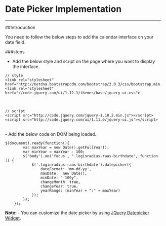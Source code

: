 Date Picker Implementation
=====

------


##Introduction

You need to follow the below steps to add the calendar interface on your date field.

###steps

- Add the below style and script on the page where you want to display the interface.

```
// style
<link rel="stylesheet" href="http://netdna.bootstrapcdn.com/bootstrap/3.0.3/css/bootstrap.min.css">
<link rel="stylesheet" href="//code.jquery.com/ui/1.12.1/themes/base/jquery-ui.css">
```
<br>

```
// script
<script src="http://code.jquery.com/jquery-1.10.2.min.js"></script>
<script src="http://code.jquery.com/ui/1.11.0/jquery-ui.js"></script>
```

<br>
- Add the below code on DOM being loaded.

```
$(document).ready(function(){
        var maxYear = new Date().getFullYear();
        var minYear = maxYear - 100;
        $('body').on('focus', ".loginradius-raas-birthdate", function () {
            $('.loginradius-raas-birthdate').datepicker({
                dateFormat: 'mm-dd-yy',
                maxDate:  new Date(),
                minDate: "-100y",
                changeMonth: true,
                changeYear: true,
                yearRange: (minYear + ":" + maxYear)
            });
        });
    });
```

**Note**: - You can customize the date picker by using [JQuery Datepicker Widget](https://api.jqueryui.com/datepicker/).
